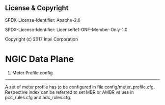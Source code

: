 License & Copyright
----

SPDX-License-Identifier: Apache-2.0

SPDX-License-Identifier: LicenseRef-ONF-Member-Only-1.0

Copyright (c) 2017 Intel Corporation

NGIC Data Plane
==================

1. Meter Profile config
--------------------------
A set of meter profile has to be configured in file config/meter_profile.cfg.
Respective index can be referred to set MBR or AMBR values in pcc_rules.cfg and adc_rules.cfg.





